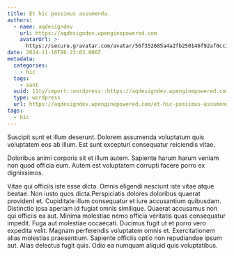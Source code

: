 ```yaml
---
title: Et hic possimus assumenda.
authors:
  - name: aqdesigndev
    url: https://aqdesigndev.wpenginepowered.com
    avatarUrl: >-
      https://secure.gravatar.com/avatar/56f352685a4a2fb250146f92af0cc11e?s=96&d=mm&r=g
date: 2024-11-16T06:23:03.000Z
metadata:
  categories:
    - hic
  tags:
    - sunt
  uuid: 11ty/import::wordpress::https://aqdesigndev.wpenginepowered.com/?p=46
  type: wordpress
  url: https://aqdesigndev.wpenginepowered.com/et-hic-possimus-assumenda/
tags:
  - hic
---
```

Suscipit sunt et illum deserunt. Dolorem assumenda voluptatum quis voluptatem eos ab illum. Est sunt excepturi consequatur reiciendis vitae.

Doloribus animi corporis sit et illum autem. Sapiente harum harum veniam non quod officia eum. Autem est voluptatem corrupti facere porro ex dignissimos.

Vitae qui officiis iste esse dicta. Omnis eligendi nesciunt iste vitae atque beatae. Non iusto quos dicta.Perspiciatis dolores doloribus quaerat provident et. Cupiditate illum consequatur et iure accusantium quibusdam. Distinctio ipsa aperiam id fugiat omnis similique. Quaerat accusamus non qui officiis ea aut. Minima molestiae nemo officia veritatis quas consequatur impedit. Fuga aut molestiae occaecati. Ducimus fugit ut et porro vero expedita velit. Magnam perferendis voluptatem omnis et. Exercitationem alias molestias praesentium. Sapiente officiis optio non repudiandae ipsum aut. Alias delectus fugit quis. Odio ea numquam aliquid quis voluptatibus.